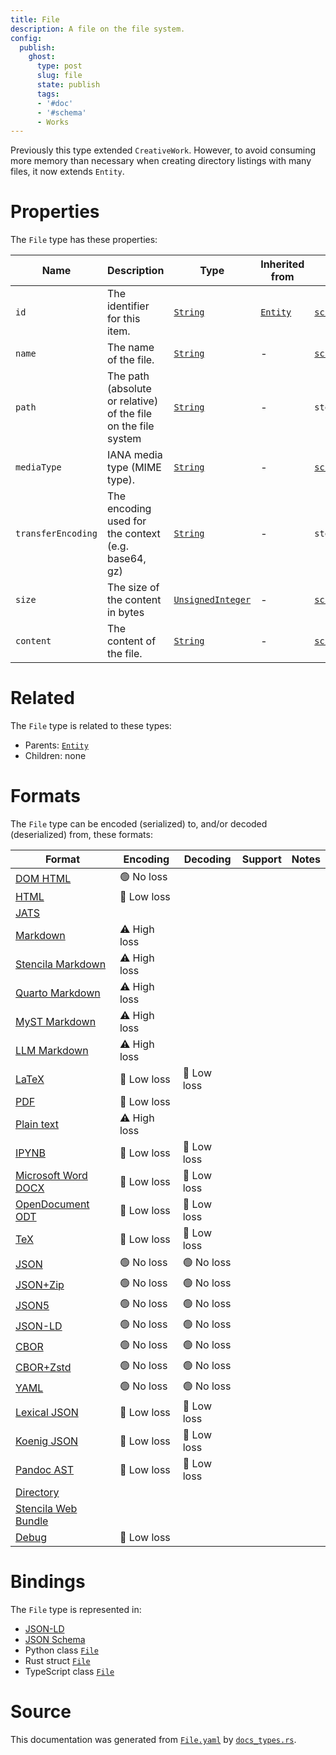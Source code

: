 ```yaml
---
title: File
description: A file on the file system.
config:
  publish:
    ghost:
      type: post
      slug: file
      state: publish
      tags:
      - '#doc'
      - '#schema'
      - Works
---
```


Previously this type extended `CreativeWork`.
However, to avoid consuming more memory than necessary when creating directory listings
with many files, it now extends `Entity`.


# Properties

The `File` type has these properties:

| Name               | Description                                                    | Type                                                                                  | Inherited from                                                     | `JSON-LD @id`                                                | Aliases                                      |
| ------------------ | -------------------------------------------------------------- | ------------------------------------------------------------------------------------- | ------------------------------------------------------------------ | ------------------------------------------------------------ | -------------------------------------------- |
| `id`               | The identifier for this item.                                  | [`String`](https://stencila.ghost.io/docs/reference/schema/string)                    | [`Entity`](https://stencila.ghost.io/docs/reference/schema/entity) | [`schema:id`](https://schema.org/id)                         | -                                            |
| `name`             | The name of the file.                                          | [`String`](https://stencila.ghost.io/docs/reference/schema/string)                    | -                                                                  | [`schema:name`](https://schema.org/name)                     | -                                            |
| `path`             | The path (absolute or relative) of the file on the file system | [`String`](https://stencila.ghost.io/docs/reference/schema/string)                    | -                                                                  | `stencila:path`                                              | -                                            |
| `mediaType`        | IANA media type (MIME type).                                   | [`String`](https://stencila.ghost.io/docs/reference/schema/string)                    | -                                                                  | [`schema:encodingFormat`](https://schema.org/encodingFormat) | `encodingFormat`, `media-type`, `media_type` |
| `transferEncoding` | The encoding used for the context (e.g. base64, gz)            | [`String`](https://stencila.ghost.io/docs/reference/schema/string)                    | -                                                                  | `stencila:transferEncoding`                                  | `transfer-encoding`, `transfer_encoding`     |
| `size`             | The size of the content in bytes                               | [`UnsignedInteger`](https://stencila.ghost.io/docs/reference/schema/unsigned-integer) | -                                                                  | [`schema:size`](https://schema.org/size)                     | -                                            |
| `content`          | The content of the file.                                       | [`String`](https://stencila.ghost.io/docs/reference/schema/string)                    | -                                                                  | [`schema:content`](https://schema.org/content)               | -                                            |

# Related

The `File` type is related to these types:

- Parents: [`Entity`](https://stencila.ghost.io/docs/reference/schema/entity)
- Children: none

# Formats

The `File` type can be encoded (serialized) to, and/or decoded (deserialized) from, these formats:

| Format                                                                       | Encoding     | Decoding   | Support | Notes |
| ---------------------------------------------------------------------------- | ------------ | ---------- | ------- | ----- |
| [DOM HTML](https://stencila.ghost.io/docs/reference/formats/dom.html)        | 🟢 No loss    |            |         |
| [HTML](https://stencila.ghost.io/docs/reference/formats/html)                | 🔷 Low loss   |            |         |
| [JATS](https://stencila.ghost.io/docs/reference/formats/jats)                |              |            |         |
| [Markdown](https://stencila.ghost.io/docs/reference/formats/md)              | ⚠️ High loss |            |         |
| [Stencila Markdown](https://stencila.ghost.io/docs/reference/formats/smd)    | ⚠️ High loss |            |         |
| [Quarto Markdown](https://stencila.ghost.io/docs/reference/formats/qmd)      | ⚠️ High loss |            |         |
| [MyST Markdown](https://stencila.ghost.io/docs/reference/formats/myst)       | ⚠️ High loss |            |         |
| [LLM Markdown](https://stencila.ghost.io/docs/reference/formats/llmd)        | ⚠️ High loss |            |         |
| [LaTeX](https://stencila.ghost.io/docs/reference/formats/latex)              | 🔷 Low loss   | 🔷 Low loss |         |
| [PDF](https://stencila.ghost.io/docs/reference/formats/pdf)                  | 🔷 Low loss   |            |         |
| [Plain text](https://stencila.ghost.io/docs/reference/formats/text)          | ⚠️ High loss |            |         |
| [IPYNB](https://stencila.ghost.io/docs/reference/formats/ipynb)              | 🔷 Low loss   | 🔷 Low loss |         |
| [Microsoft Word DOCX](https://stencila.ghost.io/docs/reference/formats/docx) | 🔷 Low loss   | 🔷 Low loss |         |
| [OpenDocument ODT](https://stencila.ghost.io/docs/reference/formats/odt)     | 🔷 Low loss   | 🔷 Low loss |         |
| [TeX](https://stencila.ghost.io/docs/reference/formats/tex)                  | 🔷 Low loss   | 🔷 Low loss |         |
| [JSON](https://stencila.ghost.io/docs/reference/formats/json)                | 🟢 No loss    | 🟢 No loss  |         |
| [JSON+Zip](https://stencila.ghost.io/docs/reference/formats/json.zip)        | 🟢 No loss    | 🟢 No loss  |         |
| [JSON5](https://stencila.ghost.io/docs/reference/formats/json5)              | 🟢 No loss    | 🟢 No loss  |         |
| [JSON-LD](https://stencila.ghost.io/docs/reference/formats/jsonld)           | 🟢 No loss    | 🟢 No loss  |         |
| [CBOR](https://stencila.ghost.io/docs/reference/formats/cbor)                | 🟢 No loss    | 🟢 No loss  |         |
| [CBOR+Zstd](https://stencila.ghost.io/docs/reference/formats/cbor.zstd)      | 🟢 No loss    | 🟢 No loss  |         |
| [YAML](https://stencila.ghost.io/docs/reference/formats/yaml)                | 🟢 No loss    | 🟢 No loss  |         |
| [Lexical JSON](https://stencila.ghost.io/docs/reference/formats/lexical)     | 🔷 Low loss   | 🔷 Low loss |         |
| [Koenig JSON](https://stencila.ghost.io/docs/reference/formats/koenig)       | 🔷 Low loss   | 🔷 Low loss |         |
| [Pandoc AST](https://stencila.ghost.io/docs/reference/formats/pandoc)        | 🔷 Low loss   | 🔷 Low loss |         |
| [Directory](https://stencila.ghost.io/docs/reference/formats/directory)      |              |            |         |
| [Stencila Web Bundle](https://stencila.ghost.io/docs/reference/formats/swb)  |              |            |         |
| [Debug](https://stencila.ghost.io/docs/reference/formats/debug)              | 🔷 Low loss   |            |         |

# Bindings

The `File` type is represented in:

- [JSON-LD](https://stencila.org/File.jsonld)
- [JSON Schema](https://stencila.org/File.schema.json)
- Python class [`File`](https://github.com/stencila/stencila/blob/main/python/python/stencila/types/file.py)
- Rust struct [`File`](https://github.com/stencila/stencila/blob/main/rust/schema/src/types/file.rs)
- TypeScript class [`File`](https://github.com/stencila/stencila/blob/main/ts/src/types/File.ts)

# Source

This documentation was generated from [`File.yaml`](https://github.com/stencila/stencila/blob/main/schema/File.yaml) by [`docs_types.rs`](https://github.com/stencila/stencila/blob/main/rust/schema-gen/src/docs_types.rs).
